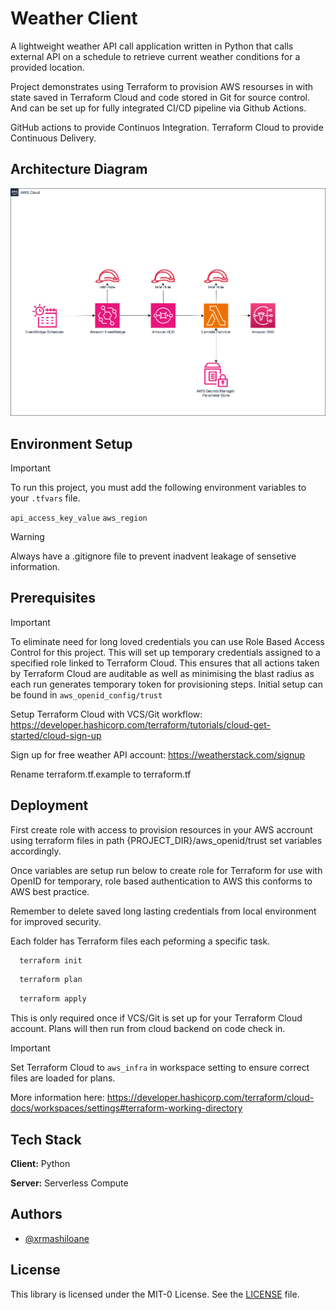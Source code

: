 # Weather Client

A lightweight weather API call application written in Python that calls external API on a schedule to retrieve current weather conditions for a provided location.

Project demonstrates using Terraform to provision AWS resourses in with state saved in Terraform Cloud and code stored in Git for source control. And can be set up for fully integrated CI/CD pipeline via Github Actions.

GitHub actions to provide Continuos Integration.
Terraform Cloud to provide Continuous Delivery.

## Architecture Diagram

![Architecture Diagram](ArchitectureDiagram.png)

## Environment Setup

> [!IMPORTANT]  
> To run this project, you must add the following environment variables to your `.tfvars` file. 

`api_access_key_value`
`aws_region`



> [!WARNING]  
> Always have a .gitignore file to prevent inadvent leakage of sensetive information. 


## Prerequisites

> [!IMPORTANT]  
> To eliminate need for long loved credentials you can use Role Based Access Control for this project. This will set up temporary credentials assigned to a specified role linked to Terraform Cloud.
>This ensures that all actions taken by Terraform Cloud are auditable as well as minimising the blast radius as each run generates temporary token for provisioning steps.
>Initial setup can be found in `aws_openid_config/trust`

Setup Terraform Cloud with VCS/Git workflow: https://developer.hashicorp.com/terraform/tutorials/cloud-get-started/cloud-sign-up 

Sign up for free weather API account: https://weatherstack.com/signup

Rename terraform.tf.example to terraform.tf 



## Deployment



First create role with access to provision resources in your AWS accrount using terraform files in path {PROJECT_DIR}/aws_openid/trust set variables accordingly.

Once variables are setup run below to create role for Terraform for use with OpenID for temporary, role based authentication to AWS this conforms to AWS best practice. 

Remember to delete saved long lasting credentials from local environment for improved security.



Each folder has Terraform files each peforming a specific task. 

```bash
  terraform init
```

```bash
  terraform plan
```

```bash
  terraform apply
```

This is only required once if VCS/Git is set up for your Terraform Cloud account. Plans will then run from cloud backend on code check in. 

> [!IMPORTANT]  
> Set Terraform Cloud to `aws_infra` in workspace setting to ensure correct files are loaded for plans.

 More information here: https://developer.hashicorp.com/terraform/cloud-docs/workspaces/settings#terraform-working-directory


## Tech Stack

**Client:** Python

**Server:** Serverless Compute


## Authors

- [@xrmashiloane](https://www.github.com/xrmashiloane)


## License

This library is licensed under the MIT-0 License. See the [LICENSE](LICENSE) file.